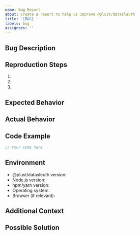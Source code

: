 ```yaml
---
name: Bug Report
about: Create a report to help us improve @plust/datasleuth
title: '[BUG] '
labels: bug
assignees: ''
---
```


## Bug Description

<!-- Provide a clear and concise description of the bug -->

## Reproduction Steps

<!-- Steps to reproduce the behavior -->

1.
2.
3.

## Expected Behavior

<!-- What you expected to happen -->

## Actual Behavior

<!-- What actually happened -->

## Code Example

<!-- If applicable, provide a minimal code example that demonstrates the issue -->

```typescript
// Your code here
```

## Environment

- @plust/datasleuth version:
- Node.js version:
- npm/yarn version:
- Operating system:
- Browser (if relevant):

## Additional Context

<!-- Add any other context about the problem here, such as screenshots or logs -->

## Possible Solution

<!-- If you have suggestions on how to fix the issue (optional) -->
